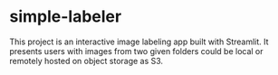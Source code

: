 # simple-labeler
This project is an interactive image labeling app built with Streamlit. It presents users with images from two given folders could be local or remotely hosted on object storage as S3.
